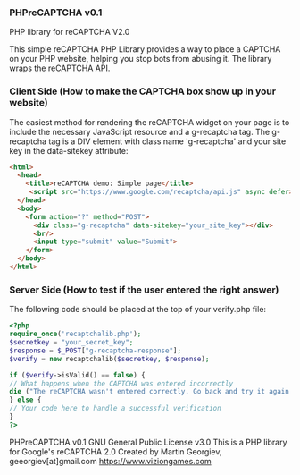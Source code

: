 ### PHPreCAPTCHA v0.1
PHP library for reCAPTCHA V2.0

This simple reCAPTCHA PHP Library provides a way to place a CAPTCHA on your PHP website, helping you stop bots from abusing it. The library wraps the reCAPTCHA API.

### Client Side (How to make the CAPTCHA box show up in your website)
The easiest method for rendering the reCAPTCHA widget on your page is to include the necessary JavaScript resource and a g-recaptcha tag. The g-recaptcha tag is a DIV element with class name 'g-recaptcha' and your site key in the data-sitekey attribute:

```html
<html>
  <head>
    <title>reCAPTCHA demo: Simple page</title>
     <script src="https://www.google.com/recaptcha/api.js" async defer></script>
  </head>
  <body>
    <form action="?" method="POST">
      <div class="g-recaptcha" data-sitekey="your_site_key"></div>
      <br/>
      <input type="submit" value="Submit">
    </form>
  </body>
</html>
```

### Server Side (How to test if the user entered the right answer)

The following code should be placed at the top of your verify.php file:
```php
<?php
require_once('recaptchalib.php');
$secretkey = "your_secret_key";
$response = $_POST["g-recaptcha-response"];
$verify = new recaptchalib($secretkey, $response);

if ($verify->isValid() == false) {
// What happens when the CAPTCHA was entered incorrectly
die ("The reCAPTCHA wasn't entered correctly. Go back and try it again.");
} else {
// Your code here to handle a successful verification
}
?>
```

PHPreCAPTCHA v0.1
GNU General Public License v3.0
This is a PHP library for Google's reCAPTCHA 2.0
Created by Martin Georgiev, geeorgiev[at]gmail.com
https://www.viziongames.com
